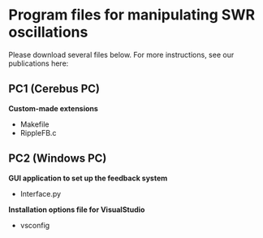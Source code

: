 # Program files for manipulating SWR oscillations
Please download several files below.
For more instructions, see our publications here: <URL>
## PC1 (Cerebus PC) 
**Custom-made extensions**
  - Makefile
  - RippleFB.c

## PC2 (Windows PC)
**GUI application to set up the feedback system**
  - Interface.py

**Installation options file for VisualStudio**
  - vsconfig

